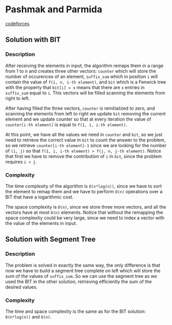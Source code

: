 # Pashmak and Parmida

[codeforces](http://codeforces.com/contest/459/problem/D)

## Solution with BIT

### Description
After receiving the elements in input, the algorithm remaps them in a range from 1 to n and creates three other vectors: `counter` which will store the number of occurences of an element, `suffix_sum` which in position `i` will contain the value of `f(i, n, i-th element)`, and `bit` which is a Fenwick tree with the property that `bit[i] = x` means that there are `x` entries in `suffix_sum` equal to `i`. This vectors will be filled scanning the elements from right to left.

After having filled the three vectors, `counter` is reinitialized to zero, and scanning the elements from left to right we update `bit` removing the current element and we update counter so that at every iteration the value of `counter[i-th element]` is equal to `f(1, i, i-th element)`.

At this point, we have all the values we need in `counter` and `bit`, so we just need to retrieve the correct value in `bit` to count the answer to the problem, so we retrieve `counter[i-th element]-1` since we are looking for the number of `(i, j)` so that `f(1, i, i-th element) > f(j, n, j-th element)`. Notice that first we have to remove the contribution of `i` in `bit`, since the problem requires `i < j`.

### Complexity
The time complexity of the algorithm is `O(n*log(n))`, since we have to sort the element to remap them and we have to perform `O(n)` operations over a BIT that have a logarithmic cost.

The space complexity is `O(n)`, since we store three more vectors, and all the vectors have at most `O(n)` elements. Notice that without the remapping the space complexity could be very large, since we need to index a vector with the value of the elements in input. 


## Solution with Segment Tree

### Description
The problem is solved in exactly the same way, the only difference is that now we have to build a segment tree complete on left which will store the sum of the values of `suffix_sum`. So we can use the segment tree as we used the BIT in the other solution, retrieving efficiently the sum of the desired values.

### Complexity
The time and space complexity is the same as for the BIT solution: `O(n*log(n))` and `O(n)`.
